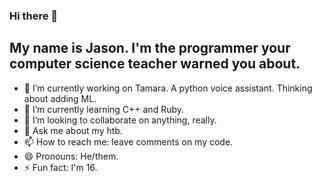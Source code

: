 ### Hi there 👋
## My name is Jason. I'm the programmer your computer science teacher warned you about.

- 🔭 I’m currently working on Tamara. A python voice assistant. Thinking about adding ML.
- 🌱 I’m currently learning C++ and Ruby.
- 👯 I’m looking to collaborate on anything, really.
- 💬 Ask me about my htb.
- 📫 How to reach me: leave comments on my code.
- 😄 Pronouns: He/them.
- ⚡ Fun fact: I'm 16.
